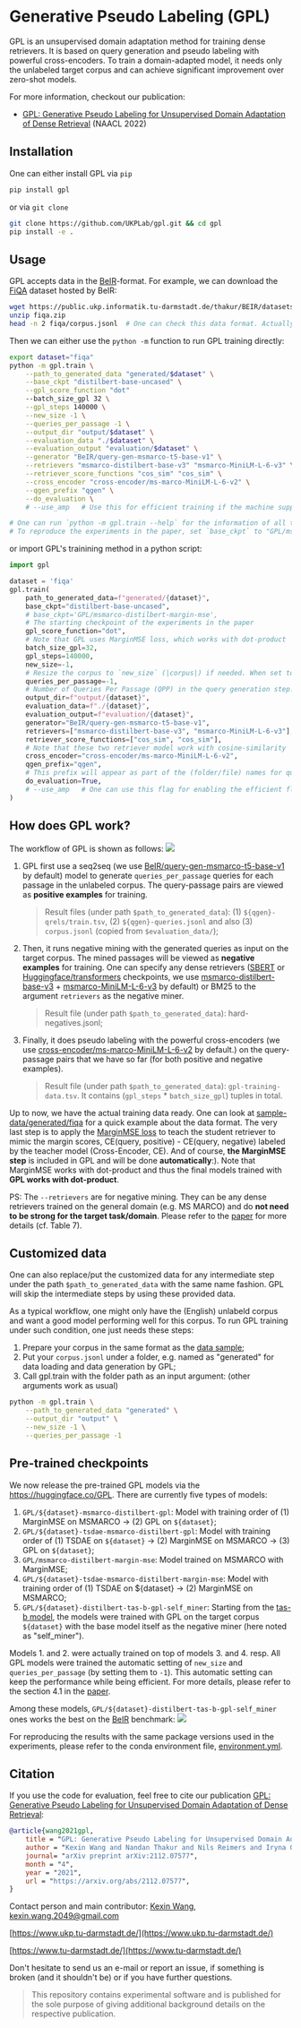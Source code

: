# Generative Pseudo Labeling (GPL)
GPL is an unsupervised domain adaptation method for training dense retrievers. It is based on query generation and pseudo labeling with powerful cross-encoders. To train a domain-adapted model, it needs only the unlabeled target corpus and can achieve significant improvement over zero-shot models.

For more information, checkout our publication:
- [GPL: Generative Pseudo Labeling for Unsupervised Domain Adaptation of Dense Retrieval](https://arxiv.org/abs/2112.07577) (NAACL 2022)

## Installation
One can either install GPL via `pip`
```bash
pip install gpl
```
or via `git clone`
```bash
git clone https://github.com/UKPLab/gpl.git && cd gpl
pip install -e .
```

## Usage
GPL accepts data in the [BeIR](https://github.com/UKPLab/beir)-format. For example, we can download the [FiQA](https://sites.google.com/view/fiqa/) dataset hosted by BeIR:
```bash
wget https://public.ukp.informatik.tu-darmstadt.de/thakur/BEIR/datasets/fiqa.zip
unzip fiqa.zip
head -n 2 fiqa/corpus.jsonl  # One can check this data format. Actually GPL only need this `corpus.jsonl` as data input for training.
```
Then we can either use the `python -m` function to run GPL training directly:
```bash
export dataset="fiqa"
python -m gpl.train \
    --path_to_generated_data "generated/$dataset" \
    --base_ckpt "distilbert-base-uncased" \
    --gpl_score_function "dot"
    --batch_size_gpl 32 \
    --gpl_steps 140000 \
    --new_size -1 \
    --queries_per_passage -1 \
    --output_dir "output/$dataset" \
    --evaluation_data "./$dataset" \
    --evaluation_output "evaluation/$dataset" \
    --generator "BeIR/query-gen-msmarco-t5-base-v1" \
    --retrievers "msmarco-distilbert-base-v3" "msmarco-MiniLM-L-6-v3" \
    --retriever_score_functions "cos_sim" "cos_sim" \
    --cross_encoder "cross-encoder/ms-marco-MiniLM-L-6-v2" \
    --qgen_prefix "qgen" \
    --do_evaluation \
    # --use_amp   # Use this for efficient training if the machine supports AMP

# One can run `python -m gpl.train --help` for the information of all the arguments
# To reproduce the experiments in the paper, set `base_ckpt` to "GPL/msmarco-distilbert-margin-mse" (https://huggingface.co/GPL/msmarco-distilbert-margin-mse)
```
or import GPL's trainining method in a python script:
```python
import gpl

dataset = 'fiqa'
gpl.train(
    path_to_generated_data=f"generated/{dataset}",
    base_ckpt="distilbert-base-uncased",  
    # base_ckpt='GPL/msmarco-distilbert-margin-mse',  
    # The starting checkpoint of the experiments in the paper
    gpl_score_function="dot",
    # Note that GPL uses MarginMSE loss, which works with dot-product
    batch_size_gpl=32,
    gpl_steps=140000,
    new_size=-1,
    # Resize the corpus to `new_size` (|corpus|) if needed. When set to None (by default), the |corpus| will be the full size. When set to -1, the |corpus| will be set automatically: If QPP * |corpus| <= 250K, |corpus| will be the full size; else QPP will be set 3 and |corpus| will be set to 250K / 3
    queries_per_passage=-1,
    # Number of Queries Per Passage (QPP) in the query generation step. When set to -1 (by default), the QPP will be chosen automatically: If QPP * |corpus| <= 250K, then QPP will be set to 250K / |corpus|; else QPP will be set 3 and |corpus| will be set to 250K / 3
    output_dir=f"output/{dataset}",
    evaluation_data=f"./{dataset}",
    evaluation_output=f"evaluation/{dataset}",
    generator="BeIR/query-gen-msmarco-t5-base-v1",
    retrievers=["msmarco-distilbert-base-v3", "msmarco-MiniLM-L-6-v3"],
    retriever_score_functions=["cos_sim", "cos_sim"],
    # Note that these two retriever model work with cosine-similarity
    cross_encoder="cross-encoder/ms-marco-MiniLM-L-6-v2",
    qgen_prefix="qgen",
    # This prefix will appear as part of the (folder/file) names for query-generation results: For example, we will have "qgen-qrels/" and "qgen-queries.jsonl" by default.
    do_evaluation=True,
    # --use_amp   # One can use this flag for enabling the efficient float16 precision
)
```
## How does GPL work?
The workflow of GPL is shown as follows:
![](imgs/GPL.png)
1. GPL first use a seq2seq (we use [BeIR/query-gen-msmarco-t5-base-v1](https://huggingface.co/BeIR/query-gen-msmarco-t5-base-v1) by default) model to generate `queries_per_passage` queries for each passage in the unlabeled corpus. The query-passage pairs are viewed as **positive examples** for training.
    > Result files (under path `$path_to_generated_data`): (1) `${qgen}-qrels/train.tsv`, (2) `${qgen}-queries.jsonl` and also (3) `corpus.jsonl` (copied from `$evaluation_data/`);
2. Then, it runs negative mining with the generated queries as input on the target corpus. The mined passages will be viewed as **negative examples** for training. One can specify any dense retrievers ([SBERT](https://github.com/UKPLab/sentence-transformers) or [Huggingface/transformers](https://github.com/huggingface/transformers) checkpoints, we use [msmarco-distilbert-base-v3](sentence-transformers/msmarco-distilbert-base-v3) + [msmarco-MiniLM-L-6-v3](https://huggingface.co/sentence-transformers/msmarco-MiniLM-L-6-v3) by default) or BM25 to the argument `retrievers` as the negative miner.
    > Result file (under path `$path_to_generated_data`): hard-negatives.jsonl;
3. Finally, it does pseudo labeling with the powerful cross-encoders (we use [cross-encoder/ms-marco-MiniLM-L-6-v2](https://huggingface.co/cross-encoder/ms-marco-MiniLM-L-6-v2) by default.) on the query-passage pairs that we have so far (for both positive and negative examples).
    > Result file (under path `$path_to_generated_data`): `gpl-training-data.tsv`. It contains (`gpl_steps` * `batch_size_gpl`) tuples in total.

Up to now, we have the actual training data ready. One can look at [sample-data/generated/fiqa](sample-data/generated/fiqa) for a quick example about the data format. The very last step is to apply the [MarginMSE loss](gpl/toolkit/loss.py) to teach the student retriever to mimic the margin scores, CE(query, positive) - CE(query, negative) labeled by the teacher model (Cross-Encoder, CE). And of course, **the MarginMSE step** is included in GPL and will be done **automatically**:). Note that MarginMSE works with dot-product and thus the final models trained with **GPL works with dot-product**.

PS: The `--retrievers` are for negative mining. They can be any dense retrievers trained on the general domain (e.g. MS MARCO) and do **not need to be strong for the target task/domain**. Please refer to the [paper](https://arxiv.org/abs/2112.07577) for more details (cf. Table 7).

## Customized data
One can also replace/put the customized data for any intermediate step under the path `$path_to_generated_data` with the same name fashion. GPL will skip the intermediate steps by using these provided data.

As a typical workflow, one might only have the (English) unlabeld corpus and want a good model performing well for this corpus. To run GPL training under such condition, one just needs these steps:
1. Prepare your corpus in the same format as the [data sample](https://github.com/UKPLab/gpl/blob/main/sample-data/generated/fiqa/corpus.jsonl);
2. Put your `corpus.jsonl` under a folder, e.g. named as "generated" for data loading and data generation by GPL;
3. Call gpl.train with the folder path as an input argument: (other arguments work as usual)
```bash
python -m gpl.train \
    --path_to_generated_data "generated" \
    --output_dir "output" \
    --new_size -1 \
    --queries_per_passage -1
```

## Pre-trained checkpoints
We now release the pre-trained GPL models via the https://huggingface.co/GPL. There are currently five types of models:

1. `GPL/${dataset}-msmarco-distilbert-gpl`: Model with training order of (1) MarginMSE on MSMARCO -> (2) GPL on `${dataset}`;
2. `GPL/${dataset}-tsdae-msmarco-distilbert-gpl`: Model with training order of (1) TSDAE on `${dataset}` -> (2) MarginMSE on MSMARCO -> (3) GPL on `${dataset}`;
3. `GPL/msmarco-distilbert-margin-mse`: Model trained on MSMARCO with MarginMSE;
4. `GPL/${dataset}-tsdae-msmarco-distilbert-margin-mse`: Model with training order of (1) TSDAE on ${dataset} -> (2) MarginMSE on MSMARCO;
5. `GPL/${dataset}-distilbert-tas-b-gpl-self_miner`: Starting from the [tas-b model](https://huggingface.co/sentence-transformers/msmarco-distilbert-base-tas-b), the models were trained with GPL on the target corpus `${dataset}` with the base model itself as the negative miner (here noted as "self_miner"). 

Models 1. and 2. were actually trained on top of models 3. and 4. resp. All GPL models were trained the automatic setting of `new_size` and `queries_per_passage` (by setting them to `-1`). This automatic setting can keep the performance while being efficient. For more details, please refer to the section 4.1 in the [paper](https://arxiv.org/abs/2112.07577).

Among these models, `GPL/${dataset}-distilbert-tas-b-gpl-self_miner` ones works the best on the [BeIR](https://github.com/UKPLab/beir) benchmark:
![](imgs/beir.jpg)

For reproducing the results with the same package versions used in the experiments, please refer to the conda environment file, [environment.yml](environment.yml).

## Citation
If you use the code for evaluation, feel free to cite our publication [GPL: Generative Pseudo Labeling for Unsupervised Domain Adaptation of Dense Retrieval](https://arxiv.org/abs/2112.07577):
```bibtex 
@article{wang2021gpl,
    title = "GPL: Generative Pseudo Labeling for Unsupervised Domain Adaptation of Dense Retrieval",
    author = "Kexin Wang and Nandan Thakur and Nils Reimers and Iryna Gurevych", 
    journal= "arXiv preprint arXiv:2112.07577",
    month = "4",
    year = "2021",
    url = "https://arxiv.org/abs/2112.07577",
}
```

Contact person and main contributor: [Kexin Wang](https://kwang2049.github.io/), kexin.wang.2049@gmail.com

[https://www.ukp.tu-darmstadt.de/](https://www.ukp.tu-darmstadt.de/)

[https://www.tu-darmstadt.de/](https://www.tu-darmstadt.de/)

Don't hesitate to send us an e-mail or report an issue, if something is broken (and it shouldn't be) or if you have further questions.

> This repository contains experimental software and is published for the sole purpose of giving additional background details on the respective publication.


<!-- ## Code Structure

```bash
.
├── gpl
│   ├── toolkit  # Code/Toolkit for the components
│   │   ├── __init__.py
│   │   ├── dataset.py  # For loading the generated data and sampling examples
│   │   ├── evaluation.py  # For evaluation
│   │   ├── loss.py  # Margin-MSE loss; pseudo labeling is applied on the fly
│   │   ├── mine.py  # Hard-negative mining
│   │   ├── mnrl.py  # The training objective for QGen
│   │   ├── qgen.py  # Query generation
│   │   └── resize.py  # For resizing the corpus if needed
│   └── train.py  # Training and evaluation. Entry point with `python -m gpl.train` after installation
├── README.md
└── setup.py
``` -->
